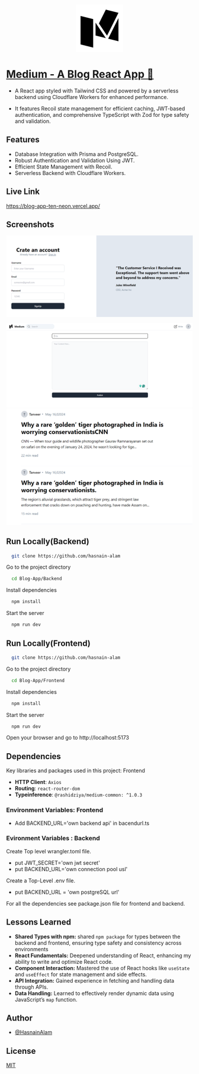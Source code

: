 <div align="center">
  <img src="https://github.com/Rashidziya/Blog-App/blob/main/Frontend/public/icons/logo.png.png" />
</div>

# [Medium - A Blog React App  🔗](https://blog-app-ten-neon.vercel.app/) 

- A React app styled with Tailwind CSS and powered by a serverless backend using Cloudflare Workers for enhanced performance.

-  It features Recoil state management for efficient caching, JWT-based authentication, and comprehensive TypeScript with Zod for type safety and validation.

## Features

- Database Integration with Prisma and PostgreSQL.
- Robust Authentication and Validation Using JWT.
- Efficient State Management with Recoil.
- Serverless Backend with Cloudflare Workers.

## Live Link
https://blog-app-ten-neon.vercel.app/

## Screenshots

![App Screenshot1](https://github.com/Rashidziya/Image-Assets/blob/main/SignupPage.png)

![App Screenshot2](https://github.com/Rashidziya/Image-Assets/blob/main/publishPost.png)
![App Screenshot2](https://github.com/Rashidziya/Image-Assets/blob/main/Screenshot%202024-05-24%20004939.png)

## Run Locally(Backend)

```bash
  git clone https://github.com/hasnain-alam
```
Go to the project directory

```bash
  cd Blog-App/Backend
```
Install dependencies

```bash
  npm install
```

Start the server

```bash
  npm run dev
```
## Run Locally(Frontend)

```bash
  git clone https://github.com/hasnain-alam
```
Go to the project directory

```bash
  cd Blog-App/Frontend
```
Install dependencies

```bash
  npm install
```

Start the server

```bash
  npm run dev
```
Open your browser and go to http://localhost:5173

## Dependencies

Key libraries and packages used in this project: Frontend
- **HTTP Client**: `Axios`
- **Routing**: `react-router-dom`
- **Typeinference**: `@rashidziya/medium-common: ^1.0.3`
### Environment Variables: Frontend
- Add BACKEND_URL='own backend api'      in bacendurl.ts
### Evironment Variables : Backend
Create Top level wrangler.toml file.
- put JWT_SECRET='own jwt secret'
- put BACKEND_URL='own connection pool usl'

Create a Top-Level .env file.
- put BACKEND_URL = 'own postgreSQL url'

For all the dependencies see package.json file for frontend and backend.

## Lessons Learned
- **Shared Types with npm:** shared `npm package` for types between the backend and frontend, ensuring type safety and consistency across environments
- **React Fundamentals:** Deepened understanding of React, enhancing my ability to write and optimize React code.
- **Component Interaction:** Mastered the use of React hooks like `useState` and `useEffect` for state management and side effects.
- **API Integration:** Gained experience in fetching and handling data through APIs.
- **Data Handling:** Learned to effectively render dynamic data using JavaScript’s `map` function.

## Author

- [@HasnainAlam](https://github.com/hasnain-alam)

## License

[MIT](https://choosealicense.com/licenses/mit/)
